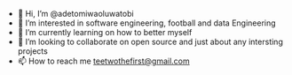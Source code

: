 - 👋 Hi, I’m @adetomiwaoluwatobi
- 👀 I’m interested in software engineering, football and data Engineering
- 🌱 I’m currently learning on how to better myself
- 💞️ I’m looking to collaborate on open source and just about any intersting projects
- 📫 How to reach me teetwothefirst@gmail.com

<!---
adetomiwaoluwatobi/adetomiwaoluwatobi is a ✨ special ✨ repository because its `README.md` (this file) appears on your GitHub profile.
You can click the Preview link to take a look at your changes.
--->
